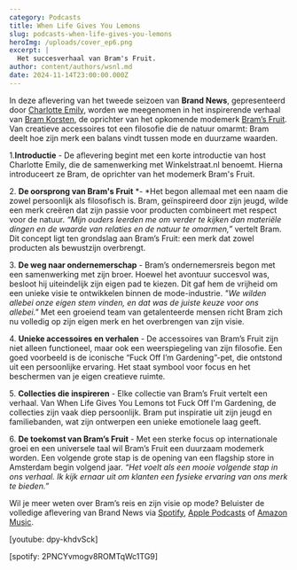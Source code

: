 ```yaml
---
category: Podcasts
title: When Life Gives You Lemons
slug: podcasts-when-life-gives-you-lemons
heroImg: /uploads/cover_ep6.png
excerpt: |
  Het succesverhaal van Bram's Fruit.
author: content/authors/wsnl.md
date: 2024-11-14T23:00:00.000Z
---
```


In deze aflevering van het tweede seizoen van **Brand News**, gepresenteerd door [Charlotte Emily](https://www.instagram.com/charlotteemilyb/), worden we meegenomen in het inspirerende verhaal van [Bram Korsten](https://www.instagram.com/bramkorsten/), de oprichter van het opkomende modemerk [Bram’s Fruit](https://www.winkelstraat.nl/designers/brams-fruit). Van creatieve accessoires tot een filosofie die de natuur omarmt: Bram deelt hoe zijn merk een balans vindt tussen mode en duurzame waarden.

1.**Introductie** - De aflevering begint met een korte introductie van host Charlotte Emily, die de samenwerking met Winkelstraat.nl benoemt. Hierna introduceert ze Bram, de oprichter van het modemerk Bram's Fruit.

2\. **De oorsprong van Bram's Fruit** *- *Het begon allemaal met een naam die zowel persoonlijk als filosofisch is. Bram, geïnspireerd door zijn jeugd, wilde een merk creëren dat zijn passie voor producten combineert met respect voor de natuur. *“Mijn ouders leerden me om verder te kijken dan materiële dingen en de waarde van relaties en de natuur te omarmen,”* vertelt Bram. Dit concept ligt ten grondslag aan Bram’s Fruit: een merk dat zowel producten als bewustzijn overbrengt.

3\. **De weg naar ondernemerschap** - Bram’s ondernemersreis begon met een samenwerking met zijn broer. Hoewel het avontuur succesvol was, besloot hij uiteindelijk zijn eigen pad te kiezen. Dit gaf hem de vrijheid om een unieke visie te ontwikkelen binnen de mode-industrie. *"We wilden allebei onze eigen stem vinden, en dat was de juiste keuze voor ons allebei."* Met een groeiend team van getalenteerde mensen richt Bram zich nu volledig op zijn eigen merk en het overbrengen van zijn visie.

4\. **Unieke accessoires en verhalen** - De accessoires van Bram’s Fruit zijn niet alleen functioneel, maar ook een weerspiegeling van zijn filosofie. Een goed voorbeeld is de iconische “Fuck Off I’m Gardening”-pet, die ontstond uit een persoonlijke ervaring. Het staat symbool voor focus en het beschermen van je eigen creatieve ruimte.

5\. **Collecties die inspireren** - Elke collectie van Bram’s Fruit vertelt een verhaal. Van When Life Gives You Lemons tot Fuck Off I'm Gardening, de collecties zijn vaak diep persoonlijk. Bram put inspiratie uit zijn jeugd en familiebanden, wat zijn ontwerpen een unieke emotionele laag geeft.

6\. **De toekomst van Bram’s Fruit** - Met een sterke focus op internationale groei en een universele taal wil Bram’s Fruit een duurzaam modemerk worden. Een volgende grote stap is de opening van een flagship store in Amsterdam begin volgend jaar. *“Het voelt als een mooie volgende stap in ons verhaal. Ik kijk ernaar uit om klanten een fysieke ervaring van ons merk te bieden.”*

Wil je meer weten over Bram’s reis en zijn visie op mode? Beluister de volledige aflevering van Brand News via [Spotify](https://open.spotify.com/episode/2PNCYvmogv8ROMTqWc1TG9), [Apple Podcasts](https://podcasts.apple.com/nl/podcast/when-life-gives-you-lemons-the-rise-of-brams-fruit/id1719125980?i=1000677062389) of [Amazon Music](https://music.amazon.co.uk/podcasts/41e8acae-a62a-4f3b-ad9b-c3a3f8b95e19/episodes/722ff933-b3be-4382-b760-81e7df9fea5b/brand-news-when-life-gives-you-lemons-the-rise-of-bram's-fruit).

\[youtube: dpy-khdvSck]

\[spotify: 2PNCYvmogv8ROMTqWc1TG9]
